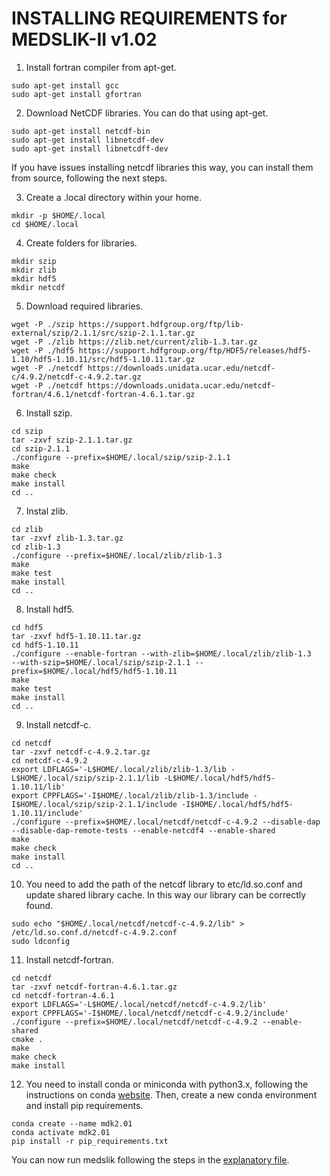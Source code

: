 # INSTALLING REQUIREMENTS for MEDSLIK-II v1.02

1. Install fortran compiler from apt-get.
```
sudo apt-get install gcc
sudo apt-get install gfortran
```
2. Download NetCDF libraries. You can do that using apt-get.
```
sudo apt-get install netcdf-bin
sudo apt-get install libnetcdf-dev
sudo apt-get install libnetcdff-dev
```
If you have issues installing netcdf libraries this way, you can install them from source, following the next steps.

3. Create a .local directory within your home.
```
mkdir -p $HOME/.local
cd $HOME/.local
```
4. Create folders for libraries.
```
mkdir szip
mkdir zlib
mkdir hdf5
mkdir netcdf
```
5. Download required libraries.
```
wget -P ./szip https://support.hdfgroup.org/ftp/lib-external/szip/2.1.1/src/szip-2.1.1.tar.gz
wget -P ./zlib https://zlib.net/current/zlib-1.3.tar.gz
wget -P ./hdf5 https://support.hdfgroup.org/ftp/HDF5/releases/hdf5-1.10/hdf5-1.10.11/src/hdf5-1.10.11.tar.gz
wget -P ./netcdf https://downloads.unidata.ucar.edu/netcdf-c/4.9.2/netcdf-c-4.9.2.tar.gz
wget -P ./netcdf https://downloads.unidata.ucar.edu/netcdf-fortran/4.6.1/netcdf-fortran-4.6.1.tar.gz
```
6. Install szip.
```
cd szip
tar -zxvf szip-2.1.1.tar.gz
cd szip-2.1.1
./configure --prefix=$HOME/.local/szip/szip-2.1.1
make
make check
make install
cd ..
```
7. Instal zlib.
```
cd zlib
tar -zxvf zlib-1.3.tar.gz
cd zlib-1.3
./configure --prefix=$HONE/.local/zlib/zlib-1.3
make
make test
make install
cd ..
```
8. Install hdf5.
```
cd hdf5
tar -zxvf hdf5-1.10.11.tar.gz
cd hdf5-1.10.11
./configure --enable-fortran --with-zlib=$HOME/.local/zlib/zlib-1.3
--with-szip=$HOME/.local/szip/szip-2.1.1 --prefix=$HOME/.local/hdf5/hdf5-1.10.11
make
make test
make install
cd ..
```
9. Install netcdf-c.
```
cd netcdf
tar -zxvf netcdf-c-4.9.2.tar.gz
cd netcdf-c-4.9.2
export LDFLAGS='-L$HOME/.local/zlib/zlib-1.3/lib -L$HOME/.local/szip/szip-2.1.1/lib -L$HOME/.local/hdf5/hdf5-1.10.11/lib'
export CPPFLAGS='-I$HOME/.local/zlib/zlib-1.3/include -I$HOME/.local/szip/szip-2.1.1/include -I$HOME/.local/hdf5/hdf5-1.10.11/include'
./configure --prefix=$HOME/.local/netcdf/netcdf-c-4.9.2 --disable-dap --disable-dap-remote-tests --enable-netcdf4 --enable-shared
make
make check
make install
cd ..
```
10. You need to add the path of the netcdf library to etc/ld.so.conf and update shared library cache. In this way our library can be correctly found.
```
sudo echo "$HOME/.local/netcdf/netcdf-c-4.9.2/lib" > /etc/ld.so.conf.d/netcdf-c-4.9.2.conf
sudo ldconfig
```
11. Install netcdf-fortran.
```
cd netcdf
tar -zxvf netcdf-fortran-4.6.1.tar.gz
cd netcdf-fortran-4.6.1
export LDFLAGS='-L$HOME/.local/netcdf/netcdf-c-4.9.2/lib'
export CPPFLAGS='-I$HOME/.local/netcdf/netcdf-c-4.9.2/include'
./configure --prefix=$HOME/.local/netcdf/netcdf-c-4.9.2 --enable-shared
cmake .
make
make check
make install
```
12. You need to install conda or miniconda with python3.x, following the instructions on conda [website](https://docs.conda.io/projects/miniconda/en/latest/). Then, create a new conda environment and install pip requirements.
```
conda create --name mdk2.01
conda activate mdk2.01
pip install -r pip_requirements.txt
```
You can now run medslik following the steps in the [explanatory file](https://github.com/Igoratake/Medslik-II/tree/medslik_II_2_01/doc/running_medslik.md).
